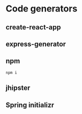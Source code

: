 # Code generators

## create-react-app

## express-generator

## npm

```console
npm i
```

## jhipster

## Spring initializr
